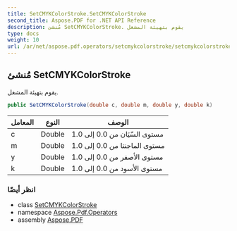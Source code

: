 ```yaml
---
title: SetCMYKColorStroke.SetCMYKColorStroke
second_title: Aspose.PDF for .NET API Reference
description: مُنشئ SetCMYKColorStroke. يقوم بتهيئة المشغل
type: docs
weight: 10
url: /ar/net/aspose.pdf.operators/setcmykcolorstroke/setcmykcolorstroke/
---
```

## مُنشئ SetCMYKColorStroke

يقوم بتهيئة المشغل.

```csharp
public SetCMYKColorStroke(double c, double m, double y, double k)
```

| المعامل | النوع | الوصف |
| --- | --- | --- |
| c | Double | مستوى السّيَان من 0.0 إلى 1.0 |
| m | Double | مستوى الماجنتا من 0.0 إلى 1.0 |
| y | Double | مستوى الأصفر من 0.0 إلى 1.0 |
| k | Double | مستوى الأسود من 0.0 إلى 1.0 |

### انظر أيضًا

* class [SetCMYKColorStroke](../)
* namespace [Aspose.Pdf.Operators](../../../aspose.pdf.operators/)
* assembly [Aspose.PDF](../../../)